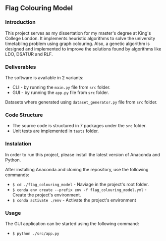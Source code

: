 ## Flag Colouring Model

### Introduction

This project serves as my dissertation for my master's degree at King's College London. It implements heuristic algorithms to solve the university timetabling problem using graph colouring. Also, a genetic algorithm is designed and implemented to improve the solutions found by algorithms like LDO, DSATUR and RLF.

### Deliverables

The software is available in 2 variants:

* CLI - by running the `main.py` file from `src` folder.
* GUI - by running the `app.py` file from `src` folder.

Datasets where generated using `dataset_generator.py` file from `src` folder.

### Code Structure

* The source code is structured in 7 packages under the `src` folder.
* Unit tests are implemented in `tests` folder.

### Instalation

In order to run this project, please install the latest version of Anaconda and Python. 

After installing Anaconda and cloning the repository, use the following commands:

* `$ cd ./flag_colouring_model` - Naviage in the project's root folder.
* `$ conda env create --prefix env -f flag_colouring_model.yml` - Create the project's environment.
* `$ conda activate ./env` - Activate the project's environment

### Usage

The GUI application can be started using the following command:

* `$ python ./src/app.py`

